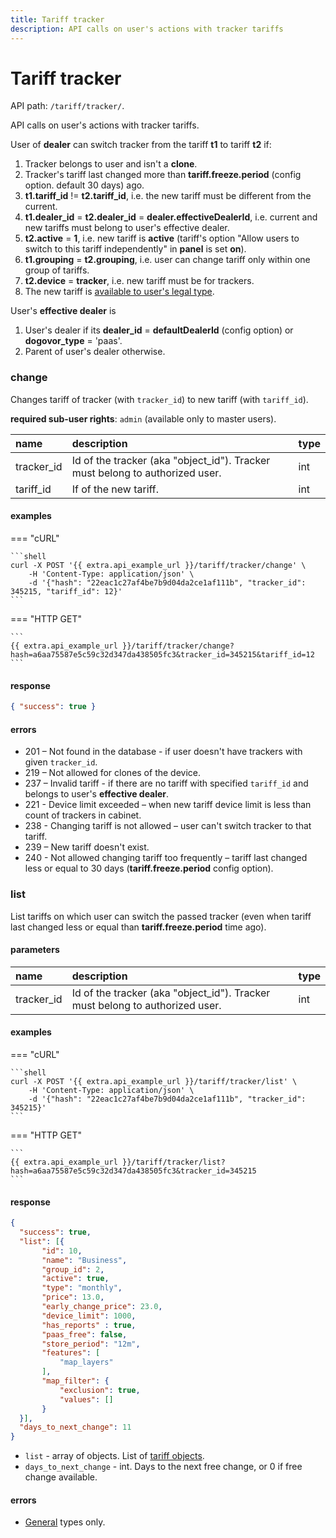 ```yaml
---
title: Tariff tracker
description: API calls on user's actions with tracker tariffs
---
```


# Tariff tracker

API path: `/tariff/tracker/`.

API calls on user's actions with tracker tariffs.

User of **dealer** can switch tracker from the tariff **t1** to tariff **t2** if:

1. Tracker belongs to user and isn't a **clone**.
2. Tracker's tariff last changed more than **tariff.freeze.period** (config option. default 30 days) ago.
3. **t1.tariff_id** != **t2.tariff_id**, i.e. the new tariff must be different from the current.
4. **t1.dealer_id** = **t2.dealer_id** = **dealer.effectiveDealerId**, i.e. current and new tariffs must belong to user's effective dealer.
5. **t2.active** = **1**, i.e. new tariff is **active** (tariff's option "Allow users to switch to this tariff independently" in **panel** is set **on**).
6. **t1.grouping** = **t2.grouping**, i.e. user can change tariff only within one group of tariffs.
7. **t2.device** = **tracker**, i.e. new tariff must be for trackers.
8. The new tariff is [available to user's legal type](./index.md#tariff).

User's **effective dealer** is

1. User's dealer if its **dealer_id** = **defaultDealerId** (config option) or **dogovor_type** = 'paas'.
2. Parent of user's dealer otherwise.

### change

Changes tariff of tracker (with `tracker_id`) to new tariff (with `tariff_id`).

**required sub-user rights**: `admin` (available only to master users).

| name | description | type|
| :------ | :------ | :-----|
| tracker_id | Id of the tracker (aka "object_id"). Tracker must belong to authorized user. | int |
| tariff_id | If of the new tariff. | int |

#### examples

=== "cURL"

    ```shell
    curl -X POST '{{ extra.api_example_url }}/tariff/tracker/change' \
        -H 'Content-Type: application/json' \ 
        -d '{"hash": "22eac1c27af4be7b9d04da2ce1af111b", "tracker_id": 345215, "tariff_id": 12}'
    ```

=== "HTTP GET"

    ```
    {{ extra.api_example_url }}/tariff/tracker/change?hash=a6aa75587e5c59c32d347da438505fc3&tracker_id=345215&tariff_id=12
    ```

#### response

```json
{ "success": true }
```

#### errors

* 201 – Not found in the database - if user doesn't have trackers with given `tracker_id`.
* 219 – Not allowed for clones of the device.
* 237 – Invalid tariff - if there are no tariff with specified `tariff_id` and belongs to user's **effective dealer**.
* 221 - Device limit exceeded – when new tariff device limit is less than count of trackers in cabinet.
* 238 - Changing tariff is not allowed – user can't switch tracker to that tariff.
* 239 – New tariff doesn't exist.
* 240 - Not allowed changing tariff too frequently – tariff last changed less or equal to 30 days (**tariff.freeze.period** config option).

### list

List tariffs on which user can switch the passed tracker (even when tariff last changed less or equal than **tariff.freeze.period** time ago).

#### parameters

| name | description | type|
| :------ | :------ | :-----|
| tracker_id | Id of the tracker (aka "object_id"). Tracker must belong to authorized user. | int |

#### examples

=== "cURL"

    ```shell
    curl -X POST '{{ extra.api_example_url }}/tariff/tracker/list' \
        -H 'Content-Type: application/json' \ 
        -d '{"hash": "22eac1c27af4be7b9d04da2ce1af111b", "tracker_id": 345215}'
    ```

=== "HTTP GET"

    ```
    {{ extra.api_example_url }}/tariff/tracker/list?hash=a6aa75587e5c59c32d347da438505fc3&tracker_id=345215
    ```

#### response

```json
{
  "success": true,
  "list": [{
       "id": 10,
       "name": "Business",
       "group_id": 2,
       "active": true,
       "type": "monthly",
       "price": 13.0,
       "early_change_price": 23.0,
       "device_limit": 1000,
       "has_reports" : true,
       "paas_free": false,
       "store_period": "12m",
       "features": [
           "map_layers"
       ],
       "map_filter": {
           "exclusion": true,
           "values": []
       }
  }],
  "days_to_next_change": 11
}
```

* `list` - array of objects. List of [tariff objects](./index.md#tariff-object).
* `days_to_next_change` - int. Days to the next free change, or 0 if free change available.

#### errors

* [General](../../../getting-started.md#error-codes) types only.